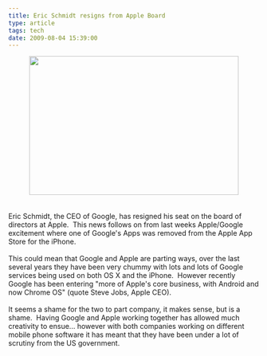 ```yaml
---
title: Eric Schmidt resigns from Apple Board
type: article
tags: tech
date: 2009-08-04 15:39:00
---
```

<div class="separator" style="clear:both;text-align:center;"><a href="http://img197.imageshack.us/img197/4448/ericschmidtlg.jpg" style="margin-left:1em;margin-right:1em;"><img border="0" height="279" src="http://img197.imageshack.us/img197/4448/ericschmidtlg.jpg" width="420" /></a></div><br /><br />Eric Schmidt, the CEO of Google, has resigned his seat on the board of directors at Apple. &nbsp;This news follows on from last weeks Apple/Google excitement where one of Google's Apps was removed from the Apple App Store for the iPhone.<br /><br />This could mean that Google and Apple are parting ways, over the last several years they have been very chummy with lots and lots of Google services being used on both OS X and the iPhone. &nbsp;However recently Google has been entering "more of Apple's core business, with Android and now Chrome OS" (quote Steve Jobs, Apple CEO).<br /><br />It seems a shame for the two to part company, it makes sense, but is a shame. &nbsp;Having Google and Apple working together has allowed much creativity to ensue... however with both companies working on different mobile phone software it has meant that they have been under a lot of scrutiny from the US government.<div class="blogger-post-footer"><img width='1' height='1' src='https://blogger.googleusercontent.com/tracker/31453821-51650533434178541?l=www.jamesdoc.co.uk' alt='' /></div>
